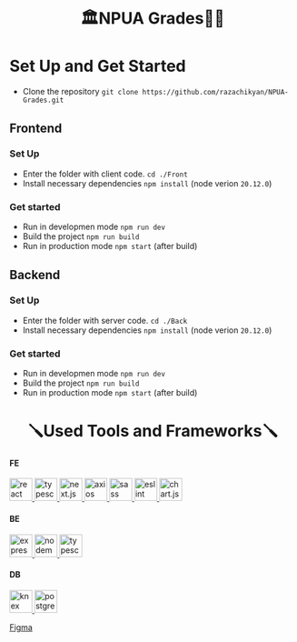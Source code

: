 <h1 align="center">🏛NPUA Grades👨‍🎓</h1>

# Set Up and Get Started
- Clone the repository `git clone https://github.com/razachikyan/NPUA-Grades.git`

## Frontend

### Set Up

- Enter the folder with client code. `cd ./Front`
- Install necessary dependencies `npm install`
  (node verion `20.12.0`)

### Get started

- Run in developmen mode `npm run dev`
- Build the project `npm run build`
- Run in production mode `npm start` (after build)

## Backend

### Set Up

- Enter the folder with server code. `cd ./Back`
- Install necessary dependencies `npm install`
  (node verion `20.12.0`)

### Get started

- Run in developmen mode `npm run dev`
- Build the project `npm run build`
- Run in production mode `npm start` (after build)

<h1 align="center">🪛Used Tools and Frameworks🪛</h1>

#### FE
<a href="https://react.dev/" target="_blank" rel="noreferrer"> <img src="https://www.svgrepo.com/show/303500/react-1-logo.svg" alt="react" width="40" height="40"/> </a>
<a href="https://www.typescriptlang.org/" target="_blank" rel="noreferrer"> <img src="https://www.svgrepo.com/show/374147/typescriptdef-official.svg" alt="typescript" width="40" height="40"/> </a>
<a href="https://nextjs.org/" target="_blank" rel="noreferrer"> <img src="https://www.svgrepo.com/show/378440/nextjs-fill.svg" alt="next.js" width="40" height="40"/> </a>
<a href="https://axios-http.com/" target="_blank" rel="noreferrer"> <img src="https://axios-http.com/assets/logo.svg" alt="axios" width="40" height="40"/> </a>
<a href="https://sass-lang.com/" target="_blank" rel="noreferrer"> <img src="https://www.svgrepo.com/show/349502/sass.svg" alt="sass" width="40" height="40"/> </a>
<a href="https://eslint.org/" target="_blank" rel="noreferrer"> <img src="https://www.svgrepo.com/show/353709/eslint.svg" alt="eslint" width="40" height="40"/> </a>
<a href="https://www.chartjs.org" target="_blank" rel="noreferrer"> <img src="https://www.chartjs.org/img/chartjs-logo.svg" alt="chart.js" width="40" height="40"/> </a>

#### BE
<a href="https://expressjs.com/ru/" target="_blank" rel="noreferrer"> <img src="https://www.svgrepo.com/show/378837/node.svg" alt="expressjs" width="40" height="40"/> </a>
<a href="https://nodemon.io/" target="_blank" rel="noreferrer"> <img src="https://www.svgrepo.com/show/373932/nodemon.svg" alt="nodemon" width="40" height="40"/> </a>
<a href="https://www.typescriptlang.org/" target="_blank" rel="noreferrer"> <img src="https://www.svgrepo.com/show/374147/typescriptdef-official.svg" alt="typescript" width="40" height="40"/> </a>

#### DB
<a href="https://knexjs.org/" target="_blank" rel="noreferrer"> <img src="https://www.svgrepo.com/show/353972/knex.svg" alt="knex" width="40" height="40"/> </a>
<a href="https://www.postgresql.org/" target="_blank" rel="noreferrer"> <img src="https://www.svgrepo.com/show/303301/postgresql-logo.svg" alt="postgresql" width="40" height="40"/> </a>

[Figma](https://www.figma.com/file/vGOP0ne2AezZBReroXWNK7/Untitled?type=design&mode=design)
